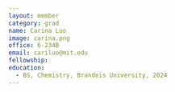 ```yaml
---
layout: member
category: grad 
name: Carina Luo
image: carina.png
office: 6-234B
email: cariluo@mit.edu
fellowship:
education:
  - BS, Chemistry, Brandeis University, 2024
---
```

